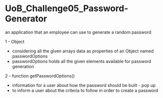 # UoB_Challenge05_Password-Generator
an application that an employee can use to generate a random password


1 - Object
* considering all the given arrays data as properties of an Object named passwordOptions
* passwordOptions holds all the given elements available for password generation

2 - function getPasswordOptions()
* information for a user about how the password should be built - pop up
* to inform a user about the criteria to follow in order to create a password
